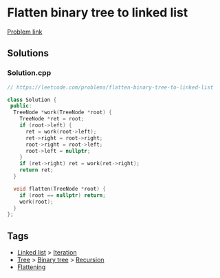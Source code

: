 # Flatten binary tree to linked list

[Problem link](https://leetcode.com/problems/flatten-binary-tree-to-linked-list)

## Solutions


### Solution.cpp
```cpp
// https://leetcode.com/problems/flatten-binary-tree-to-linked-list

class Solution {
 public:
  TreeNode *work(TreeNode *root) {
    TreeNode *ret = root;
    if (root->left) {
      ret = work(root->left);
      ret->right = root->right;
      root->right = root->left;
      root->left = nullptr;
    }
    if (ret->right) ret = work(ret->right);
    return ret;
  }

  void flatten(TreeNode *root) {
    if (root == nullptr) return;
    work(root);
  }
};
```
## Tags

* [Linked list](/Collections/linked-list.md#linked-list) > [Iteration](/Collections/linked-list.md#iteration)
* [Tree](/Collections/tree.md#tree) > [Binary tree](/Collections/tree.md#binary-tree) > [Recursion](/Collections/tree.md#recursion)
* [Flattening](/Collections/flattening.md#flattening)
